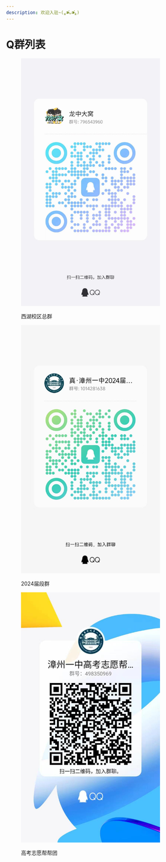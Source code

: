 ```yaml
---
description: 欢迎入驻~(⁎⁍̴̛ᴗ⁍̴̛⁎)
---
```


# Q群列表



<figure><img src="../.gitbook/assets/4b652a07d31513add78a1c7db343be9.jpg" alt="" width="375"><figcaption><p>西湖校区总群</p></figcaption></figure>

<figure><img src="../.gitbook/assets/09490f087effce61f8d717c01af9950.jpg" alt="" width="375"><figcaption><p>2024届段群</p></figcaption></figure>

<figure><img src="../.gitbook/assets/5bdfbc10cd09e32b32e3a2e8345b59c.jpg" alt="" width="375"><figcaption><p>高考志愿帮帮团</p></figcaption></figure>
